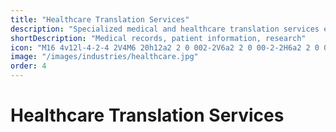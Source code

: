 ```yaml
---
title: "Healthcare Translation Services"
description: "Specialized medical and healthcare translation services ensuring accurate communication for healthcare providers, pharmaceutical companies, and patients."
shortDescription: "Medical records, patient information, research"
icon: "M16 4v12l-4-2-4 2V4M6 20h12a2 2 0 002-2V6a2 2 0 00-2-2H6a2 2 0 00-2 2v12a2 2 0 002 2z"
image: "/images/industries/healthcare.jpg"
order: 4
---
```


# Healthcare Translation Services

<!-- Content placeholder for Healthcare Translation Services -->